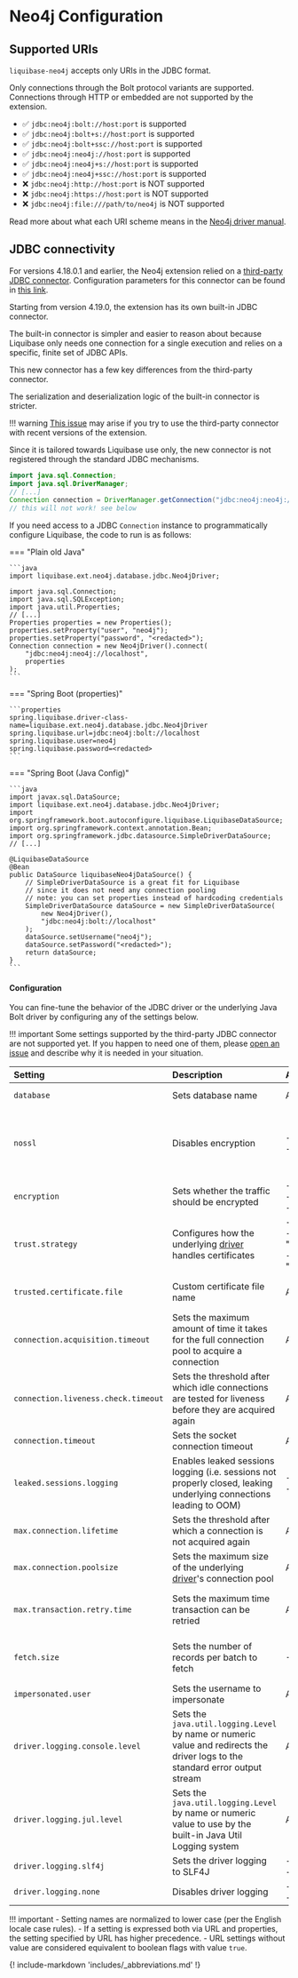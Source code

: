 # Neo4j Configuration

## Supported URIs

`liquibase-neo4j` accepts only URIs in the JDBC format.

Only connections through the Bolt protocol variants are supported.
Connections through HTTP or embedded are not supported by the extension.

- ✅ `jdbc:neo4j:bolt://host:port` is supported
- ✅ `jdbc:neo4j:bolt+s://host:port` is supported
- ✅ `jdbc:neo4j:bolt+ssc://host:port` is supported
- ✅ `jdbc:neo4j:neo4j://host:port` is supported
- ✅ `jdbc:neo4j:neo4j+s://host:port` is supported
- ✅ `jdbc:neo4j:neo4j+ssc://host:port` is supported
- ❌ `jdbc:neo4j:http://host:port` is NOT supported
- ❌ `jdbc:neo4j:https://host:port` is NOT supported
- ❌ `jdbc:neo4j:file:///path/to/neo4j` is NOT supported

Read more about what each URI scheme means in the [Neo4j driver manual](https://neo4j.com/docs/java-manual/current/client-applications/#_examples).

## JDBC connectivity

For versions 4.18.0.1 and earlier, the Neo4j extension relied on a [third-party JDBC connector](https://github.com/neo4j-contrib/neo4j-jdbc).
Configuration parameters for this connector can be found in [this link](https://github.com/neo4j-contrib/neo4j-jdbc#list-of-supported-neo4j-configuration-parameters).

Starting from version 4.19.0, the extension has its own built-in JDBC connector.

The built-in connector is simpler and easier to reason about because Liquibase only needs one connection for a single execution and relies on a specific, finite set of JDBC APIs.

This new connector has a few key differences from the third-party connector.

The serialization and deserialization logic of the built-in connector is stricter.

!!! warning
    [This issue](https://github.com/neo4j-contrib/neo4j-jdbc/issues/412) may arise if you try to use the third-party connector with recent versions of the extension.

Since it is tailored towards Liquibase use only, the new connector is not registered through the standard JDBC mechanisms.

```java
import java.sql.Connection;
import java.sql.DriverManager;
// [...]
Connection connection = DriverManager.getConnection("jdbc:neo4j:neo4j://localhost", "neo4j", "<redacted>");
// this will not work! see below
```

If you need access to a JDBC `Connection` instance to programmatically configure Liquibase, the code to run is as follows:

=== "Plain old Java"

    ```java
    import liquibase.ext.neo4j.database.jdbc.Neo4jDriver;

    import java.sql.Connection;
    import java.sql.SQLException;
    import java.util.Properties;
    // [...]
    Properties properties = new Properties();
    properties.setProperty("user", "neo4j");
    properties.setProperty("password", "<redacted>");
    Connection connection = new Neo4jDriver().connect(
        "jdbc:neo4j:neo4j://localhost",
        properties
    );
    ```

=== "Spring Boot (properties)"

    ```properties
    spring.liquibase.driver-class-name=liquibase.ext.neo4j.database.jdbc.Neo4jDriver
    spring.liquibase.url=jdbc:neo4j:bolt://localhost
    spring.liquibase.user=neo4j
    spring.liquibase.password=<redacted>
    ```

=== "Spring Boot (Java Config)"

    ```java
    import javax.sql.DataSource;
    import liquibase.ext.neo4j.database.jdbc.Neo4jDriver;
    import org.springframework.boot.autoconfigure.liquibase.LiquibaseDataSource;
    import org.springframework.context.annotation.Bean;
    import org.springframework.jdbc.datasource.SimpleDriverDataSource;
    // [...]

    @LiquibaseDataSource
    @Bean
    public DataSource liquibaseNeo4jDataSource() {
        // SimpleDriverDataSource is a great fit for Liquibase
        // since it does not need any connection pooling
        // note: you can set properties instead of hardcoding credentials
        SimpleDriverDataSource dataSource = new SimpleDriverDataSource(
            new Neo4jDriver(),
            "jdbc:neo4j:bolt://localhost"
        );
        dataSource.setUsername("neo4j");
        dataSource.setPassword("<redacted>");
        return dataSource;
    }
    ```

#### Configuration

You can fine-tune the behavior of the JDBC driver or the underlying Java Bolt driver by configuring any of the settings
below.

!!! important
    Some settings supported by the third-party JDBC connector are not supported yet. If you happen to need one of them, please
    [open an issue](https://github.com/liquibase/liquibase-neo4j/issues/new) and describe why it is needed in your situation.

| Setting                             | Description                                                                                                                   | Allowed values                                                                                                       | URL? | Properties? | Remarks                                                                                                                                                                                             |
|:------------------------------------|:------------------------------------------------------------------------------------------------------------------------------|:---------------------------------------------------------------------------------------------------------------------|:-----|:------------|:----------------------------------------------------------------------------------------------------------------------------------------------------------------------------------------------------|
| `database`                          | Sets database name                                                                                                            | Any valid database name                                                                                              | yes  | yes         | This setting is only available for Neo4j 4+ servers                                                                                                                                                 |
| `nossl`                             | Disables encryption                                                                                                           | - [empty]<br/>- "true"                                                                                               | yes  | yes         | "false" has no effect.<br/>Using this setting in conjunction with `encryption` or with an incompatible URI scheme is unspecified.<br/>Favour the appropriate URL scheme instead (`bolt` or `neo4j`) |
| `encryption`                        | Sets whether the traffic should be encrypted                                                                                  | - [empty]<br/>- "true"<br/>- "false"                                                                                 | yes  | yes         | Using this setting in conjunction with `nossl` is unspecified. Favour the appropriate URL scheme instead                                                                                            |
| `trust.strategy`                    | Configures how the underlying [driver](https://github.com/neo4j/neo4j-java-driver) handles certificates                       | - "TRUST_ALL_CERTIFICATES" <br/>- "TRUST_CUSTOM_CA_SIGNED_CERTIFICATES" <br/>- "TRUST_SYSTEM_CA_SIGNED_CERTIFICATES" | yes  | yes         | "TRUST_CUSTOM_CA_SIGNED_CERTIFICATES" requires the setting "trusted.certificate.file"                                                                                                               |
| `trusted.certificate.file`          | Custom certificate file name                                                                                                  | A valid path                                                                                                         | yes  | yes         | Only used in combination with the "TRUST_CUSTOM_CA_SIGNED_CERTIFICATES" trust strategy                                                                                                              |
| `connection.acquisition.timeout`    | Sets the maximum amount of time it takes for the full connection pool to acquire a connection                                 | Any integer value                                                                                                    | yes  | yes         | The value is in milliseconds.                                                                                                                                                                       |
| `connection.liveness.check.timeout` | Sets the threshold after which idle connections are tested for liveness before they are acquired again                        | Any integer value                                                                                                    | yes  | yes         | The value is in minutes.                                                                                                                                                                            |
| `connection.timeout`                | Sets the socket connection timeout                                                                                            | Any positive integer value                                                                                           | yes  | yes         |                                                                                                                                                                                                     |
| `leaked.sessions.logging`           | Enables leaked sessions logging (i.e. sessions not properly closed, leaking underlying connections leading to OOM)            | - [empty]<br/>- "true"<br/>                                                                                          | yes  | yes         | "false" has no effect                                                                                                                                                                               |
| `max.connection.lifetime`           | Sets the threshold after which a connection is not acquired again                                                             | Any integer value                                                                                                    | yes  | yes         | The value is in milliseconds                                                                                                                                                                        |
| `max.connection.poolsize`           | Sets the maximum size of the underlying [driver](https://github.com/neo4j/neo4j-java-driver)'s connection pool                | Any integer value                                                                                                    | yes  | yes         | The extension now overrides the driver's default pool size to 1 (since `4.22.0.1`)                                                                                                                  |
| `max.transaction.retry.time`        | Sets the maximum time transaction can be retried                                                                              | Any positive integer value                                                                                           | yes  | yes         | The value is in milliseconds.<br/>This setting is currently ineffective since the purpose-built JDBC connector does not rely on transaction functions                                               |
| `fetch.size`                        | Sets the number of records per batch to fetch                                                                                 | -1 or any strictly positive integer value                                                                            | yes  | yes         | This setting is only available for Neo4j 4+ servers<br/>-1 disables batching (and lead to memory issues, use with caution)                                                                          |
| `impersonated.user`                 | Sets the username to impersonate                                                                                              | Any valid username                                                                                                   | yes  | yes         | This setting is only available for Neo4j 4.4+ servers                                                                                                                                               |
| `driver.logging.console.level`      | Sets the `java.util.logging.Level` by name or numeric value and redirects the driver logs to the standard error output stream | Any valid level name or numeric value                                                                                | yes  | yes         | This setting is available since version `4.22.0.1` included                                                                                                                                         |
| `driver.logging.jul.level`          | Sets the `java.util.logging.Level` by name or numeric value to use by the built-in Java Util Logging system                   | Any valid level name or numeric value                                                                                | yes  | yes         | This setting is available since version `4.22.0.1` included                                                                                                                                         |
| `driver.logging.slf4j`              | Sets the driver logging to SLF4J                                                                                              | - [empty]<br/>- "true"<br/>                                                                                          | yes  | yes         | This setting is available since version `4.22.0.1` included                                                                                                                                         |
| `driver.logging.none`               | Disables driver logging                                                                                                       | - [empty]<br/>- "true"<br/>                                                                                          | yes  | yes         | This setting is available since version `4.22.0.1` included                                                                                                                                         |

!!! important
    - Setting names are normalized to lower case (per the English locale case rules).
    - If a setting is expressed both via URL and properties, the setting specified by URL has higher precedence.
    - URL settings without value are considered equivalent to boolean flags with value `true`.

{! include-markdown 'includes/_abbreviations.md' !}

